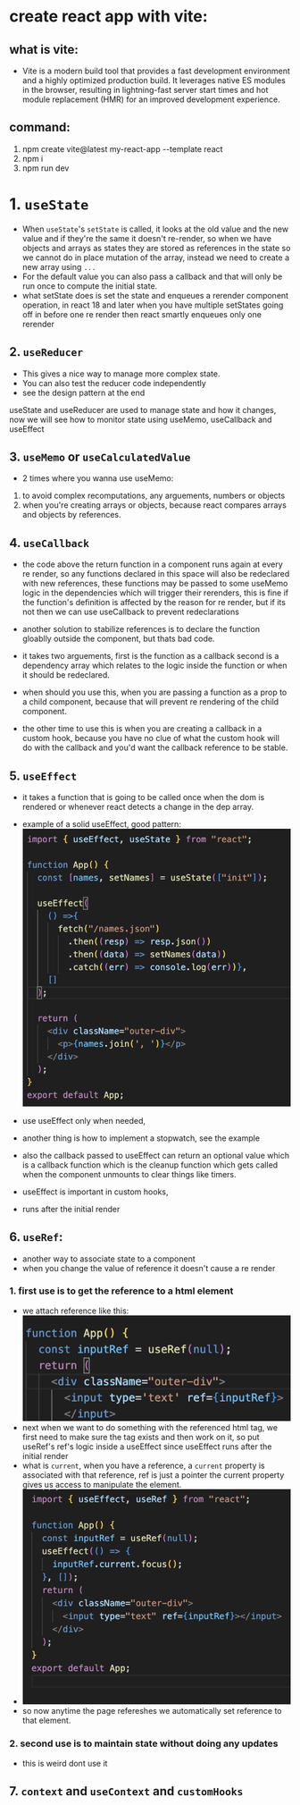 # create react app with vite:
## what is vite:
- Vite is a modern build tool that provides a fast development environment and a highly optimized production build. It leverages native ES modules in the browser, resulting in lightning-fast server start times and hot module replacement (HMR) for an improved development experience.

## command:
1. npm create vite@latest my-react-app --template react
2. npm i
3. npm run dev

# 1. `useState`
- When `useState`'s `setState` is called, it looks at the old value and the new value and if they're the same it doesn't re-render, so when we have objects and arrays as states they are stored as references in the state so we cannot do in place mutation of the array, instead we need to create a new array using `...`
- For the default value you can also pass a callback and that will only be run once to compute the initial state.
- what setState does is set the state and enqueues a rerender component operation, in react 18 and later when you have multiple setStates going off in before one re render then react smartly enqueues only one rerender

## 2. `useReducer`
- This gives a nice way to manage more complex state.
- You can also test the reducer code independently
- see the design pattern at the end

useState and useReducer are used to manage state and how it changes, now we will see how to monitor state using useMemo, useCallback and useEffect

## 3. `useMemo` or `useCalculatedValue`
- 2 times where you wanna use useMemo:
1. to avoid complex recomputations, any arguements, numbers or objects  
2. when you're creating arrays or objects, because react compares arrays and objects by references.

## 4. `useCallback`
- the code above the return function in a component runs again at every re render, so any functions declared in this space will also be redeclared with new references, these functions may be passed to some useMemo logic in the dependencies which will trigger their rerenders, this is fine if the function's definition is affected by the reason for re render, but if its not then we can use useCallback to prevent redeclarations
- another solution to stabilize references is to declare the function gloablly outside the component, but thats bad code.
- it takes two arguements, first is the function as a callback second is a dependency array which relates to the logic inside the function or when it should be redeclared.

- when should you use this, when you are passing a function as a prop to a child component, because that will prevent re rendering of the child component.
- the other time to use this is when you are creating a callback in a custom hook, because you have no clue of what the custom hook will do with the callback and you'd want the callback reference to be stable.

## 5. `useEffect`
- it takes a function that is going to be called once when the dom is rendered or whenever react detects a change in the dep array.
- example of a solid useEffect, good pattern:
![alt text](notes_snapshots/image.png)

- use useEffect only when needed, 

- another thing is how to implement a stopwatch, see the example

- also the callback passed to useEffect can return an optional value which is a callback function which is the cleanup function which gets called when the component unmounts to clear things like timers.

- useEffect is important in custom hooks, 
- runs after the initial render

## 6. `useRef`:
- another way to associate state to a component
- when you change the value of reference it doesn't cause a re render
### 1. first use is to get the reference to a html element
- we attach reference like this:
![alt text](notes_snapshots/image-1.png)
- next when we want to do something with the referenced html tag, we first need to make sure the tag exists and then work on it, so put useRef's ref's logic inside a useEffect since useEffect runs after the initial render
- what is `current`, when you have a reference, a `current` property is associated with that reference, ref is just a pointer the current property gives us access to manipulate the element.
- ![alt text](notes_snapshots/image-2.png)
- so now anytime the page refereshes we automatically set reference to that element.
### 2. second use is to maintain state without doing any updates
- this is weird dont use it

## 7. `context` and `useContext` and `customHooks`
